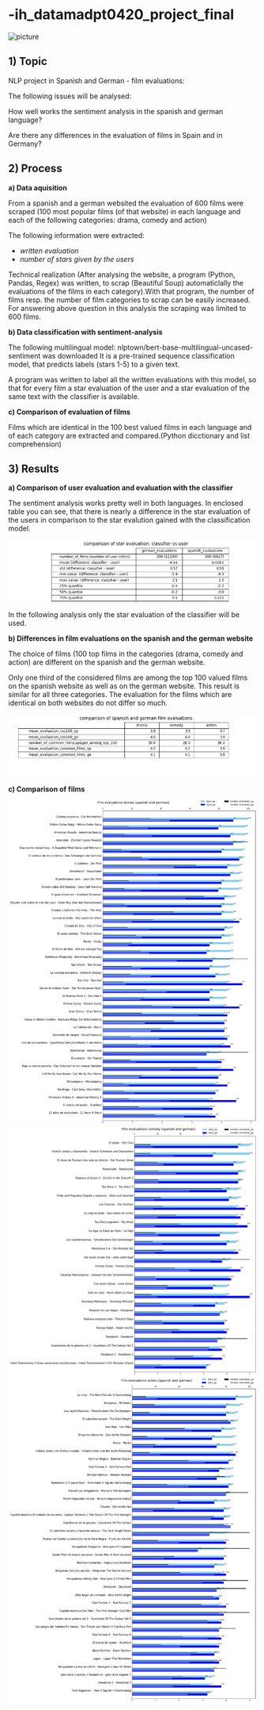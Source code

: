 # -ih_datamadpt0420_project_final

![picture](./charts/film-4208954_640.png)

## 1) Topic

NLP project in Spanish and German - film evaluations:

The following issues will be analysed:

How well works the sentiment analysis in the spanish and german language?

Are there any differences in the evaluation of films in Spain and in Germany?


## 2) Process

**a) Data aquisition**

From a spanish and a german websited the evaluation of 600 films were scraped (100 most popular films (of that website) in each language and each of the following categories: drama, comedy and action)

The following information were extracted:

* _written evaluation_
* _number of stars given by the users_ 

Technical realization (After analysing the website, a program (Python, Pandas, Regex) was written, to scrap (Beautiful Soup) automaticlally the evaluations of the films in each category).With that program, the number of films resp. the number of film categories to scrap can be easily increased. For answering above question in this analysis the scraping was limited to 600 films. 

**b) Data classification with sentiment-analysis**

The following multilingual model:  nlptown/bert-base-multilingual-uncased-sentiment was downloaded 
It is a pre-trained sequence classification model, that predicts labels (stars 1-5) to a given text. 

A program was written to label all the written evaluations with this model, so that for every film a star evaluation of the user and a star evaluation of the same
text with the classifier is available. 

**c) Comparison of evaluation of films**

Films which are identical in the 100 best valued films in each language and of each category are extracted and compared.(Python dicctionary and list comprehension)

## 3) Results

**a) Comparison of user evaluation and evaluation with the classifier**

The sentiment analysis works pretty well in both languages. In enclosed table you can see, that there is nearly a difference in the star evaluation of the users 
in comparison to the star evalution gained with the classification model. 

![compare the star evaluation of users and gained by the classifier](./charts/table_classifier_user_comparison.png)


In the following analysis only the star evaluation of the classifier will be used. 

**b) Differences in film evaluations on the spanish and the german website**

The choice of films (100 top films in the categories (drama, comedy and action) are different on the spanish and the german website. 

Only one third of the considered films are among the top 100 valued films on the spanish website as well as on the german website. This result is similar for
all three categories. The evaluation for the films which are identical on both websites do not differ so much. 


![compare spanish and german film evaluation](./charts/table_comparison_of_spanish_and_german_film_evaluations.png)

**c) Comparison of films**

![compare films](./charts/drama_evaluation_sp_ge.png)
![compare films](./charts/comedy_evaluation_sp_ge.png)
![compare films](./charts/action_evaluation_sp_ge.png)


